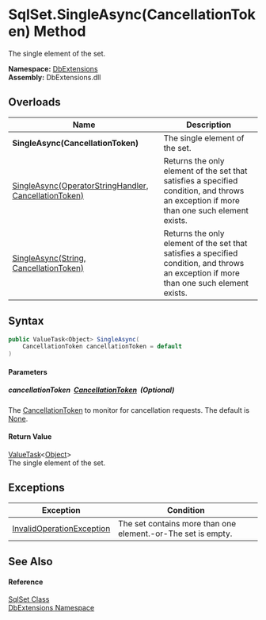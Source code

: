 SqlSet.SingleAsync(CancellationToken) Method
============================================
The single element of the set.
  
**Namespace:** [DbExtensions][1]  
**Assembly:** DbExtensions.dll

Overloads
---------

| Name                                                       | Description                                                                                                                             |
| ---------------------------------------------------------- | --------------------------------------------------------------------------------------------------------------------------------------- |
| **SingleAsync(CancellationToken)**                         | The single element of the set.                                                                                                          |
| [SingleAsync(OperatorStringHandler, CancellationToken)][2] | Returns the only element of the set that satisfies a specified condition, and throws an exception if more than one such element exists. |
| [SingleAsync(String, CancellationToken)][3]                | Returns the only element of the set that satisfies a specified condition, and throws an exception if more than one such element exists. |


Syntax
------

```csharp
public ValueTask<Object> SingleAsync(
	CancellationToken cancellationToken = default
)
```

#### Parameters

##### *cancellationToken*  [CancellationToken][4]  (Optional)
The [CancellationToken][4] to monitor for cancellation requests. The default is [None][5].

#### Return Value
[ValueTask][6]&lt;[Object][7]>  
The single element of the set.

Exceptions
----------

| Exception                      | Condition                                                    |
| ------------------------------ | ------------------------------------------------------------ |
| [InvalidOperationException][8] | The set contains more than one element.-or-The set is empty. |


See Also
--------

#### Reference
[SqlSet Class][9]  
[DbExtensions Namespace][1]  

[1]: ../README.md
[2]: SingleAsync.md
[3]: SingleAsync_1.md
[4]: https://learn.microsoft.com/dotnet/api/system.threading.cancellationtoken
[5]: https://learn.microsoft.com/dotnet/api/system.threading.cancellationtoken.none
[6]: https://learn.microsoft.com/dotnet/api/system.threading.tasks.valuetask-1
[7]: https://learn.microsoft.com/dotnet/api/system.object
[8]: https://learn.microsoft.com/dotnet/api/system.invalidoperationexception
[9]: README.md